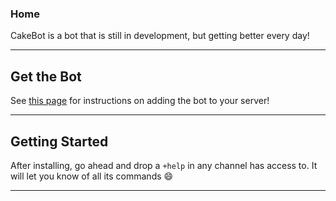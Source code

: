 ### Home

CakeBot is a bot that is still in development, but getting better every day!  

-----------------------------

## Get the Bot

See [this page](/invite.html) for instructions on adding the bot to your server!

-----------------------------

## Getting Started

After installing, go ahead and drop a `+help` in any channel has access to.  It will let you know of all its commands :smile:

-----------------------------
